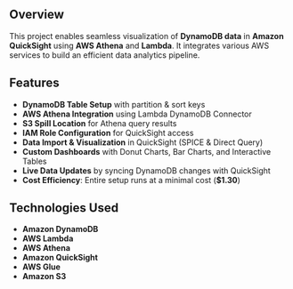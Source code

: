 
## Overview
This project enables seamless visualization of **DynamoDB data** in **Amazon QuickSight** using **AWS Athena** and **Lambda**. It integrates various AWS services to build an efficient data analytics pipeline.

## Features
- **DynamoDB Table Setup** with partition & sort keys
- **AWS Athena Integration** using Lambda DynamoDB Connector
- **S3 Spill Location** for Athena query results
- **IAM Role Configuration** for QuickSight access
- **Data Import & Visualization** in QuickSight (SPICE & Direct Query)
- **Custom Dashboards** with Donut Charts, Bar Charts, and Interactive Tables
- **Live Data Updates** by syncing DynamoDB changes with QuickSight
- **Cost Efficiency**: Entire setup runs at a minimal cost (**$1.30**)

## Technologies Used
- **Amazon DynamoDB**
- **AWS Lambda**
- **AWS Athena**
- **Amazon QuickSight**
- **AWS Glue**
- **Amazon S3**
